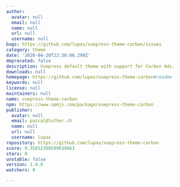 ```yaml
---
author:
  avatar: null
  email: null
  name: null
  url: null
  username: null
bugs: https://github.com/lupas/vuepress-theme-carbon/issues
category: theme
date: '2020-04-20T22:30:06.299Z'
deprecated: false
description: Vuepress default theme with support for Carbon Ads.
downloads: null
homepage: https://github.com/lupas/vuepress-theme-carbon#readme
keywords: null
license: null
maintainers: null
name: vuepress-theme-carbon
npm: https://www.npmjs.com/package/vuepress-theme-carbon
publisher:
  avatar: null
  email: pascal@luther.ch
  name: null
  url: null
  username: lupas
repository: https://github.com/lupas/vuepress-theme-carbon
score: 0.35652300589639063
stars: 0
unstable: false
version: 1.0.0
watchers: 0

---
```


